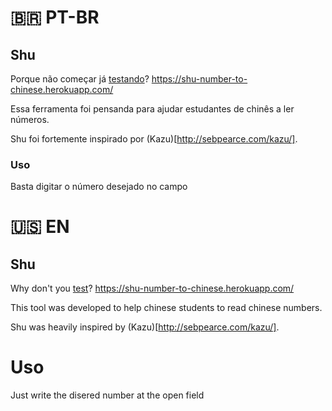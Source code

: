 # 🇧🇷 PT-BR

## Shu

Porque não começar já [testando](https://shu-number-to-chinese.herokuapp.com/)? https://shu-number-to-chinese.herokuapp.com/


Essa ferramenta foi pensanda para ajudar estudantes de chinês a ler números.

Shu foi fortemente inspirado por (Kazu)[http://sebpearce.com/kazu/].

### Uso
Basta digitar o número desejado no campo

# 🇺🇸 EN

## Shu
Why don't you [test](https://shu-number-to-chinese.herokuapp.com/)? https://shu-number-to-chinese.herokuapp.com/

This tool was developed to help chinese students to read chinese numbers.

Shu was heavily inspired by (Kazu)[http://sebpearce.com/kazu/].

# Uso
Just write the disered number at the open field
